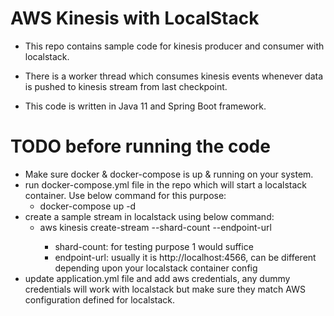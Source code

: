 # AWS Kinesis with LocalStack

* This repo contains sample code for kinesis producer and consumer with localstack.

* There is a worker thread which consumes kinesis events whenever data is pushed to kinesis stream from last checkpoint.

* This code is written in Java 11 and Spring Boot framework.

# TODO before running the code
* Make sure docker & docker-compose is up & running on your system.
* run docker-compose.yml file in the repo which will start a localstack container. Use below command for this purpose:
  * docker-compose up -d
* create a sample stream in localstack using below command:
  * aws kinesis create-stream <stream-name> --shard-count <shard-count> --endpoint-url <your-localstack-container-url>
    * shard-count: for testing purpose 1 would suffice
    * endpoint-url: usually it is http://localhost:4566, can be different depending upon your localstack container config
* update application.yml file and add aws credentials, any dummy credentials will work with localstack but make sure they match AWS configuration defined for localstack.